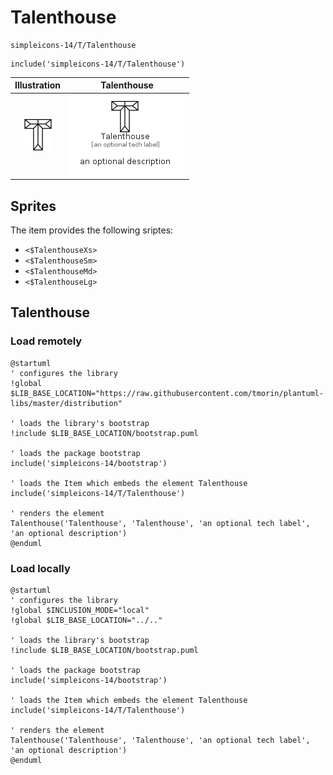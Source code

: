 # Talenthouse


```text
simpleicons-14/T/Talenthouse
```

```text
include('simpleicons-14/T/Talenthouse')
```



| Illustration | Talenthouse |
| :---: | :---: |
| ![illustration for Illustration](../../simpleicons-14/T/Talenthouse.png) | ![illustration for Talenthouse](../../simpleicons-14/T/Talenthouse.Local.png) |



## Sprites
The item provides the following sriptes:

- `<$TalenthouseXs>`
- `<$TalenthouseSm>`
- `<$TalenthouseMd>`
- `<$TalenthouseLg>`





## Talenthouse

### Load remotely
```plantuml
@startuml
' configures the library
!global $LIB_BASE_LOCATION="https://raw.githubusercontent.com/tmorin/plantuml-libs/master/distribution"

' loads the library's bootstrap
!include $LIB_BASE_LOCATION/bootstrap.puml

' loads the package bootstrap
include('simpleicons-14/bootstrap')

' loads the Item which embeds the element Talenthouse
include('simpleicons-14/T/Talenthouse')

' renders the element
Talenthouse('Talenthouse', 'Talenthouse', 'an optional tech label', 'an optional description')
@enduml
```

### Load locally
```plantuml
@startuml
' configures the library
!global $INCLUSION_MODE="local"
!global $LIB_BASE_LOCATION="../.."

' loads the library's bootstrap
!include $LIB_BASE_LOCATION/bootstrap.puml

' loads the package bootstrap
include('simpleicons-14/bootstrap')

' loads the Item which embeds the element Talenthouse
include('simpleicons-14/T/Talenthouse')

' renders the element
Talenthouse('Talenthouse', 'Talenthouse', 'an optional tech label', 'an optional description')
@enduml
```

